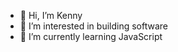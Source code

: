 - 👋 Hi, I’m Kenny
- 👀 I’m interested in building software
- 🌱 I’m currently learning JavaScript

<!---
Kenny2345/Kenny2345 is a ✨ special ✨ repository because its `README.md` (this file) appears on your GitHub profile.
You can click the Preview link to take a look at your changes.
--->
